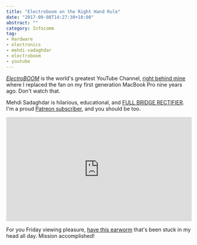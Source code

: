 ```yaml
---
title: "Electroboom on the Right Hand Rule"
date: "2017-09-08T14:27:30+10:00"
abstract: ""
category: Infocomm
tag:
- Hardware
- electronics
- mehdi-sadaghdar
- electroboom
- youtube
---
```

*[ElectroBOOM]* is the world's greatest YouTube Channel, [right behind mine] where I replaced the fan on my first generation MacBook Pro nine years ago. Don't watch that.

Mehdi Sadaghdar is hilarious, educational, and [FULL BRIDGE RECTIFIER]. I'm a proud [Patreon subscriber], and you should be too.

<iframe style="width:500px; height:281px; border:0;" src="https://www.youtube.com/embed/NJRDclzi5Vg?start=69"></iframe>

For you Friday viewing pleasure, [have this earworm] that's been stuck in my head all day. Mission accomplished!

[ElectroBOOM]: https://www.youtube.com/channel/UCJ0-OtVpF0wOKEqT2Z1HEtA
[FULL BRIDGE RECTIFIER]: https://www.youtube.com/watch?v=sI5Ftm1-jik
[Patreon subscriber]: http://www.patreon.com/electroboom
[have this earworm]: https://www.youtube.com/watch?v=NJRDclzi5Vg
[right behind mine]: https://www.youtube.com/user/rubenerd

